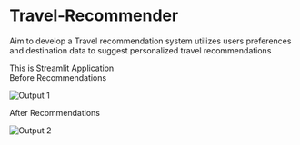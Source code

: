 # Travel-Recommender
Aim to develop a  Travel recommendation system utilizes users preferences and destination data to suggest personalized travel recommendations

This is Streamlit Application<br>
Before Recommendations<br>

![Output 1](https://github.com/user-attachments/assets/f06a9718-80a8-4540-91f7-a25d5b53f46c)

After Recommendations

![Output 2](https://github.com/user-attachments/assets/68895989-2a85-4a09-9a5b-8f42be26907e)

